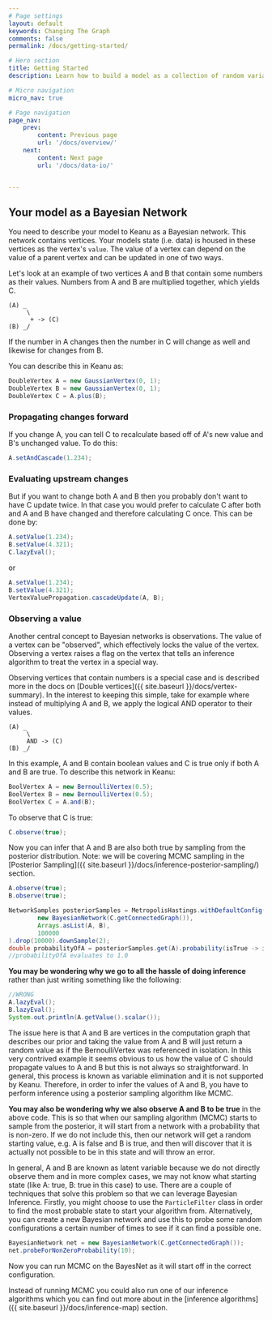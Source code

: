 ```yaml
---
# Page settings
layout: default
keywords: Changing The Graph
comments: false
permalink: /docs/getting-started/

# Hero section
title: Getting Started
description: Learn how to build a model as a collection of random variables, observations and deterministic operations.

# Micro navigation
micro_nav: true

# Page navigation
page_nav:
    prev:
        content: Previous page
        url: '/docs/overview/'
    next:
        content: Next page
        url: '/docs/data-io/'


---
```


## Your model as a Bayesian Network

You need to describe your model to Keanu as a Bayesian network. This network contains
vertices. Your models state (i.e. data) is housed in these vertices as the vertex's `value`. 
The value of a vertex can depend on the value of a parent vertex and can be updated in one of
two ways.

Let's look at an example of two vertices A and B that contain some numbers as their values. Numbers from A and B are 
multiplied together, which yields C.

```
(A) _
     \
      + -> (C)
(B) _/
```

If the number in A changes then the number in C will change as well and likewise for changes from B.

You can describe this in Keanu as:

```java
DoubleVertex A = new GaussianVertex(0, 1);
DoubleVertex B = new GaussianVertex(0, 1);
DoubleVertex C = A.plus(B);
```

### Propagating changes forward

If you change A, you can tell C to recalculate based off of A's new value and B's unchanged value. 
To do this: 

```java
A.setAndCascade(1.234);
```

### Evaluating upstream changes

But if you want to change both A and B then you probably don't want to have C update twice. In that
case you would prefer to calculate C after both and A and B have changed and therefore calculating 
C once. This can be done by:

```java
A.setValue(1.234);
B.setValue(4.321);
C.lazyEval();
```

or

```java
A.setValue(1.234);
B.setValue(4.321);
VertexValuePropagation.cascadeUpdate(A, B);
```

### Observing a value

Another central concept to Bayesian networks is observations. The value of a vertex can be "observed", which
effectively locks the value of the vertex. Observing a vertex raises a flag on the vertex that tells an
inference algorithm to treat the vertex in a special way.

Observing vertices that contain numbers is a special case and is described more in the docs on [Double vertices]({{ site.baseurl }}/docs/vertex-summary).
In the interest to keeping this simple, take for example where instead of multiplying A and B, we apply the logical AND operator to their values.

```
(A) _
     \
     AND -> (C)
(B) _/
```

In this example, A and B contain boolean values and C is true only if both A and B are true. To describe this network in Keanu:

```java
BoolVertex A = new BernoulliVertex(0.5);
BoolVertex B = new BernoulliVertex(0.5);
BoolVertex C = A.and(B);
```

To observe that C is true:

```java
C.observe(true);
```

Now you can infer that A and B are also both true by sampling from the posterior distribution. Note: we will be covering MCMC sampling in the [Posterior Sampling]({{ site.baseurl }}/docs/inference-posterior-sampling/) section.

```java
A.observe(true);
B.observe(true);

NetworkSamples posteriorSamples = MetropolisHastings.withDefaultConfig().getPosteriorSamples(
        new BayesianNetwork(C.getConnectedGraph()),
        Arrays.asList(A, B),
        100000
).drop(10000).downSample(2);
double probabilityOfA = posteriorSamples.get(A).probability(isTrue -> isTrue.scalar() == true);
//probabilityOfA evaluates to 1.0
```
**You may be wondering why we go to all the hassle of doing inference** rather than just writing something like the following:
```java
//WRONG
A.lazyEval();
B.lazyEval();
System.out.println(A.getValue().scalar());
```
The issue here is that A and B are vertices in the computation graph that describes our prior and taking the value from A and B will just return a random value as if the BernoulliVertex was referenced in isolation. 
In this very contrived example it seems obvious to us how the value of C should propagate values to A and B but this is not always so straightforward.
In general, this process is known as variable elimination and it is not supported by Keanu. 
Therefore, in order to infer the values of A and B, you have to perform inference using a posterior sampling algorithm like MCMC.

**You may also be wondering why we also observe A and B to be true** in the above code. 
This is so that when our sampling algorithm (MCMC) starts to sample from the posterior, it will start from a network with a probability that is non-zero.
If we do not include this, then our network will get a random starting value, e.g. A is false and B is true, and then will discover that it is actually not possible to be in this state and will throw an error. 

In general, A and B are known as latent variable because we do not directly observe them and in more complex cases, we may not know what starting state (like A: true, B: true in this case) to use. 
There are a couple of techniques that solve this problem so that we can leverage Bayesian Inference.
Firstly, you might choose to use the `ParticleFilter` class in order to find the most probable state to start your algorithm from.
Alternatively, you can create a new Bayesian network and use this to probe some random configurations a certain number of times to see if it can find a possible one. 
```java
BayesianNetwork net = new BayesianNetwork(C.getConnectedGraph());
net.probeForNonZeroProbability(10);
```
Now you can run MCMC on the BayesNet as it will start off in the correct configuration.

Instead of running MCMC you could also run one of our inference algorithms which you can find out more about in the [inference algorithms]({{ site.baseurl }}/docs/inference-map) section.